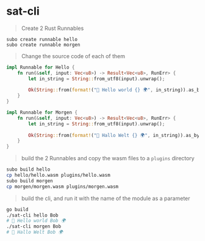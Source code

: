 # sat-cli


> Create 2 Rust Runnables
```
subo create runnable hello
subo create runnable morgen
```

> Change the source code of each of them

```rust
impl Runnable for Hello {
    fn run(&self, input: Vec<u8>) -> Result<Vec<u8>, RunErr> {
        let in_string = String::from_utf8(input).unwrap();
    
        Ok(String::from(format!("👋 Hello world {} 🌍", in_string)).as_bytes().to_vec())
    }
}

```


```rust
impl Runnable for Morgen {
    fn run(&self, input: Vec<u8>) -> Result<Vec<u8>, RunErr> {
        let in_string = String::from_utf8(input).unwrap();
    
        Ok(String::from(format!("👋 Hallo Welt {} 🌍", in_string)).as_bytes().to_vec())
    }
}

```

> build the 2 Runnables and copy the wasm files to a `plugins` directory
```bash
subo build hello
cp hello/hello.wasm plugins/hello.wasm 
subo build morgen
cp morgen/morgen.wasm plugins/morgen.wasm
```

> build the cli, and run it with the name of the module as a parameter
```bash
go build
./sat-cli hello Bob
# 👋 Hello world Bob 🌍
./sat-cli morgen Bob
# 👋 Hallo Welt Bob 🌍
```



